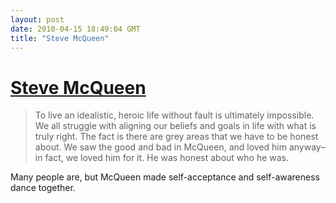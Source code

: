 ```yaml
---
layout: post
date: 2010-04-15 18:49:04 GMT
title: "Steve McQueen"
---
```

# [Steve McQueen](http://theselvedgeyard.wordpress.com/2010/02/03/steve-mcqueen-hollywoods-own-true-son-of-liberty/)

> To live an idealistic, heroic life without fault is ultimately impossible.  We all struggle with aligning our beliefs and goals in life with what is truly right.  The fact is there are grey areas that we have to be honest about.  We saw the good and bad in McQueen, and loved him anyway– in fact, we loved him for it.  He was honest about who he was. 

Many people are, but McQueen made self-acceptance and self-awareness dance together.